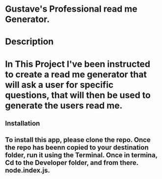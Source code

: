 # Gustave's Professional read me Generator.

<h1>Description<h1>
 In This Project I've been instructed to create a read me generator that will ask a user for specific questions, that will then be used to generate the users read me. 

<h2>Installation<h2>
  To install this app, please clone the repo. Once the repo has beenn copied to your destination folder, run it using the Terminal. Once in termina, Cd to the Developer folder, and from there. node.index.js.

